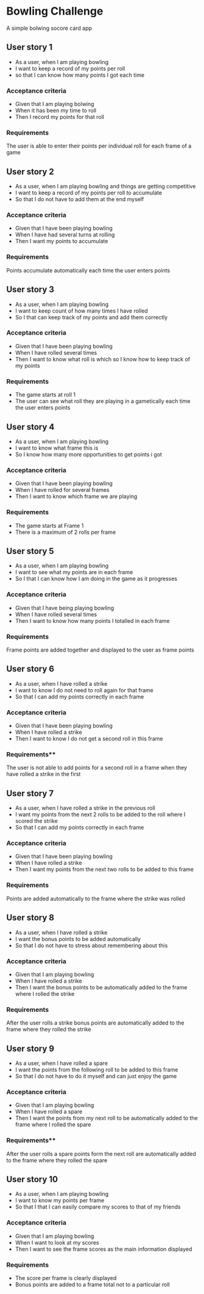 
Bowling Challenge
=================

A simple bolwing socore card app

## User story 1

* As a user, when I am playing bowling
* I want to keep a record of my points per roll
* so that I can know how many points I got each time

### Acceptance criteria

* Given that I am playing bolwing
* When it has been my time to roll
* Then I record my points for that roll

### Requirements

The user is able to enter their points per individual roll for each frame of a game



## User story 2

* As a user, when I am playing bowling and things are getting competitive
* I want to keep a record of my points per roll to accumulate
* So that I do not have to add them at the end myself

### Acceptance criteria

* Given that I have been playing bowling
* When I have had several turns at rolling
* Then I want my points to accumulate

### Requirements

Points accumulate automatically each time the user enters points


## User story 3

* As a user, when I am playing bowling
* I want to keep count of how many times I have rolled
* So I that can keep track of my points and add them correctly

### Acceptance criteria

* Given that I have been playing bowling
* When I have rolled several times
* Then I want to know what roll is which so I know how to keep track of my points

### Requirements
* The game starts at roll 1
* The user can see what roll they are playing in a gametically each time the user enters points


## User story 4

* As a user, when I am playing bowling
* I want to know what frame this is
* So I know how many more opportunities to get points i got

### Acceptance criteria

* Given that I have been playing bowling
* When I have rolled for several frames
* Then I want to know which frame we are playing

### Requirements

* The game starts at Frame 1
* There is a maximum of 2 rolls per frame


## User story 5

* As a user, when I am playing bowling
* I want to see what my points are in each frame
* So I that I can know how I am doing in the game as it progresses

### Acceptance criteria

* Given that I have being playing bowling
* When I have rolled several times
* Then I want to know how many points I totalled in each frame

### Requirements

Frame points are added together and displayed to the user as frame points


## User story 6

* As a user, when I have rolled a strike
* I want to know I do not need to roll again for that frame
* So that I can add my points correctly in each frame

### Acceptance criteria

* Given that I have been playing bowling
* When I have rolled a strike
* Then I want to know I do not get a second roll in this frame

### Requirements**

The user is not able to add points for a second roll in a frame when they have rolled a strike in the first


## User story 7

* As a user, when I have rolled a strike in the previous roll
* I want my points from the next 2 rolls to be added to the roll where I scored the strike 
* So that I can add my points correctly in each frame

### Acceptance criteria

* Given that I have been playing bowling
* When I have rolled a strike
* Then I want my points from the next two rolls to be added to this frame

### Requirements

Points are added automatically to the frame where the strike was rolled


## User story 8

* As a user, when I have rolled a strike
* I want the bonus points to be added automatically
* So that I do not have to stress about remembering about this

### Acceptance criteria

* Given that I am playing bowling
* When I have rolled a strike
* Then I want the bonus points to be automatically added to the frame where I rolled the strike

### Requirements

After the user rolls a strike bonus points  are automatically added to the frame where they rolled the strike


## User story 9

* As a user, when I have rolled a spare
* I want the points from the following roll to be added to this frame
* So that I do not have to do it myself and can just enjoy the game

### Acceptance criteria

* Given that I am playing bowling
* When I have rolled a spare
* Then I want the points from my next roll to be automatically added to the frame where I rolled the spare

### Requirements**

After the user rolls a spare points form the next roll are automatically added to the frame where they rolled the spare


## User story 10

* As a user, when I am playing bowling
* I want to know my points per frame 
* So that I that I can easily compare my scores to that of my friends

### Acceptance criteria

* Given that I am playing bowling
* When I want to look at my scores
* Then I want to see the frame scores as the main information displayed 

### Requirements

* The score per frame is clearly displayed
* Bonus points are added to a frame total not to a particular roll